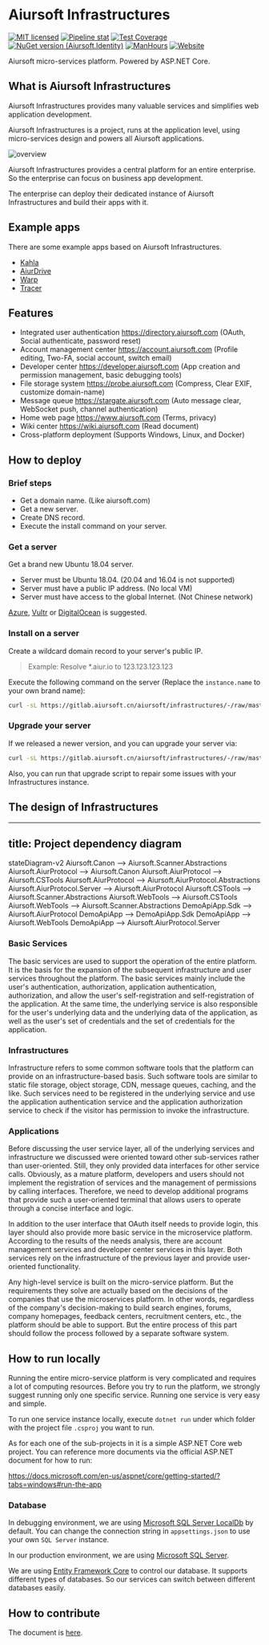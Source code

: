 # Aiursoft Infrastructures

[![MIT licensed](https://img.shields.io/badge/license-MIT-blue.svg)](https://gitlab.aiursoft.cn/aiursoft/infrastructures/-/blob/master/LICENSE)
[![Pipeline stat](https://gitlab.aiursoft.cn/aiursoft/infrastructures/badges/master/pipeline.svg)](https://gitlab.aiursoft.cn/aiursoft/infrastructures/-/pipelines)
[![Test Coverage](https://gitlab.aiursoft.cn/aiursoft/infrastructures/badges/master/coverage.svg)](https://gitlab.aiursoft.cn/aiursoft/infrastructures/-/pipelines)
[![NuGet version (Aiursoft.Identity)](https://img.shields.io/nuget/v/Aiursoft.Identity.svg)](https://www.nuget.org/packages/Aiursoft.Identity/)
[![ManHours](https://manhours.aiursoft.cn/gitlab/gitlab.aiursoft.cn/aiursoft/Infrastructures.svg)](https://gitlab.aiursoft.cn/aiursoft/Infrastructures/-/commits/master?ref_type=heads)
[![Website](https://img.shields.io/website?url=https%3A%2F%2Fwww.aiursoft.com%2F%3Fshow%3Ddirect)](https://www.aiursoft.com)

Aiursoft micro-services platform. Powered by ASP.NET Core.

## What is Aiursoft Infrastructures

Aiursoft Infrastructures provides many valuable services and simplifies web application development.

Aiursoft Infrastructures is a project, runs at the application level, using micro-services design and powers all Aiursoft applications.

![overview](./doc/overview.png)

Aiursoft Infrastructures provides a central platform for an entire enterprise. So the enterprise can focus on business app development.

The enterprise can deploy their dedicated instance of Aiursoft Infrastructures and build their apps with it.

## Example apps

There are some example apps based on Aiursoft Infrastructures.

* [Kahla](https://gitlab.aiursoft.cn/Aiursoft/Kahla)
* [AiurDrive](https://gitlab.aiursoft.cn/Aiursoft/AiurDrive)
* [Warp](https://gitlab.aiursoft.cn/Aiursoft/Warp)
* [Tracer](https://gitlab.aiursoft.cn/Aiursoft/Tracer)

## Features

* Integrated user authentication https://directory.aiursoft.com (OAuth, Social authenticate, password reset)
* Account management center https://account.aiursoft.com (Profile editing, Two-FA, social account, switch email)
* Developer center https://developer.aiursoft.com (App creation and permission management, basic debugging tools)
* File storage system https://probe.aiursoft.com (Compress, Clear EXIF, customize domain-name)
* Message queue https://stargate.aiursoft.com (Auto message clear, WebSocket push, channel authentication)
* Home web page https://www.aiursoft.com (Terms, privacy)
* Wiki center https://wiki.aiursoft.com (Read document)
* Cross-platform deployment (Supports Windows, Linux, and Docker)

## How to deploy

### Brief steps

* Get a domain name. (Like aiursoft.com)
* Get a new server.
* Create DNS record.
* Execute the install command on your server.

### Get a server

Get a brand new Ubuntu 18.04 server.

* Server must be Ubuntu 18.04. (20.04 and 16.04 is not supported)
* Server must have a public IP address. (No local VM)
* Server must have access to the global Internet. (Not Chinese network)

[Azure](https://www.azure.com), [Vultr](https://www.vultr.com/?ref=7274488) or [DigitalOcean](https://www.DigitalOcean.com) is suggested.

### Install on a server

Create a wildcard domain record to your server's public IP.

> Example: Resolve *.aiur.io to 123.123.123.123

Execute the following command on the server (Replace the `instance.name` to your own brand name):

```bash
curl -sL https://gitlab.aiursoft.cn/aiursoft/infrastructures/-/raw/master/install.sh | sudo bash -s aiur.io instance.name master
```

### Upgrade your server

If we released a newer version, and you can upgrade your server via:

```bash
curl -sL https://gitlab.aiursoft.cn/aiursoft/infrastructures/-/raw/master/upgrade.sh | sudo bash -s instance.name master
```

Also, you can run that upgrade script to repair some issues with your Infrastructures instance.

## The design of Infrastructures

---
title: Project dependency diagram
---
stateDiagram-v2
    Aiursoft.Canon --> Aiursoft.Scanner.Abstractions
    Aiursoft.AiurProtocol --> Aiursoft.Canon
    Aiursoft.AiurProtocol --> Aiursoft.CSTools
    Aiursoft.AiurProtocol --> Aiursoft.AiurProtocol.Abstractions
    Aiursoft.AiurProtocol.Server --> Aiursoft.AiurProtocol
    Aiursoft.CSTools --> Aiursoft.Scanner.Abstractions
    Aiursoft.WebTools --> Aiursoft.CSTools
    Aiursoft.WebTools --> Aiursoft.Scanner.Abstractions
    DemoApiApp.Sdk --> Aiursoft.AiurProtocol
    DemoApiApp --> DemoApiApp.Sdk
    DemoApiApp --> Aiursoft.WebTools
    DemoApiApp --> Aiursoft.AiurProtocol.Server

### Basic Services

The basic services are used to support the operation of the entire platform. It is the basis for the expansion of the subsequent infrastructure and user services throughout the platform. The basic services mainly include the user's authentication, authorization, application authentication, authorization, and allow the user's self-registration and self-registration of the application. At the same time, the underlying service is also responsible for the user's underlying data and the underlying data of the application, as well as the user's set of credentials and the set of credentials for the application.

### Infrastructures

Infrastructure refers to some common software tools that the platform can provide on an infrastructure-based basis. Such software tools are similar to static file storage, object storage, CDN, message queues, caching, and the like. Such services need to be registered in the underlying service and use the application authentication service and the application authorization service to check if the visitor has permission to invoke the infrastructure.

### Applications

Before discussing the user service layer, all of the underlying services and infrastructure we discussed were oriented toward other sub-services rather than user-oriented. Still, they only provided data interfaces for other service calls. Obviously, as a mature platform, developers and users should not implement the registration of services and the management of permissions by calling interfaces. Therefore, we need to develop additional programs that provide such a user-oriented terminal that allows users to operate through a concise interface and logic.

In addition to the user interface that OAuth itself needs to provide login, this layer should also provide more basic service in the microservice platform. According to the results of the needs analysis, there are account management services and developer center services in this layer. Both services rely on the infrastructure of the previous layer and provide user-oriented functionality.

Any high-level service is built on the micro-service platform. But the requirements they solve are actually based on the decisions of the companies that use the microservices platform. In other words, regardless of the company's decision-making to build search engines, forums, company homepages, feedback centers, recruitment centers, etc., the platform should be able to support. But the entire process of this part should follow the process followed by a separate software system.

## How to run locally

Running the entire micro-service platform is very complicated and requires a lot of computing resources. Before you try to run the platform, we strongly suggest running only one specific service. Running one service is very easy and simple.

To run one service instance locally, execute `dotnet run` under which folder with the project file `.csproj` you want to run.

As for each one of the sub-projects in it is a simple ASP.NET Core web project. You can reference more documents via the official ASP.NET document for how to run:

https://docs.microsoft.com/en-us/aspnet/core/getting-started/?tabs=windows#run-the-app

### Database

In debugging environment, we are using [Microsoft SQL Server LocalDb](https://docs.microsoft.com/en-us/sql/database-engine/configure-windows/sql-server-express-localdb?view=sql-server-ver15) by default. You can change the connection string in `appsettings.json` to use your own `SQL Server` instance.

In our production environment, we are using [Microsoft SQL Server](https://www.microsoft.com/en-us/sql-server).

We are using [Entity Framework Core](https://docs.microsoft.com/en-us/ef/core/) to control our database. It supports different types of databases. So our services can switch between different databases easily.

## How to contribute

The document is [here](https://wiki.aiursoft.com/Welcome/How%20to%20contribute.md).
